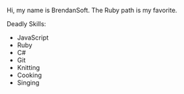 Hi, my name is BrendanSoft. The Ruby path is my favorite.

Deadly Skills:
* JavaScript
* Ruby
* C#
* Git
* Knitting
* Cooking
* Singing
